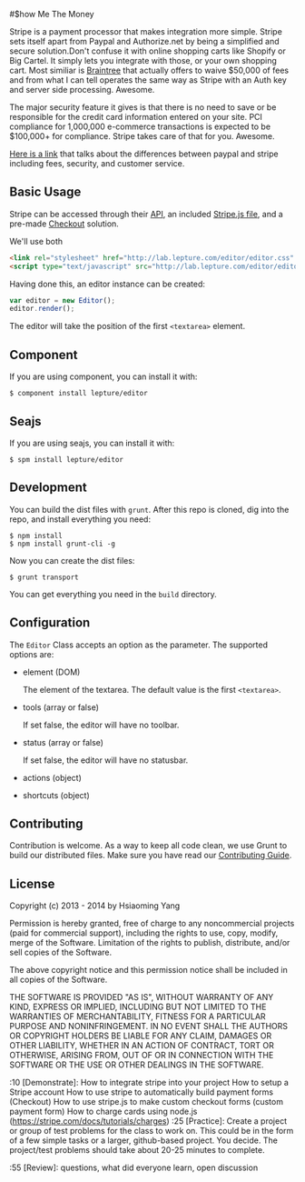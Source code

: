 #$how Me The Money

Stripe is a payment processor that makes integration more simple.  Stripe sets itself apart from Paypal and Authorize.net by being a simplified and secure solution.Don't confuse it with online shopping carts like Shopify or Big Cartel.  It simply lets you integrate with those, or your own shopping cart.  Most similiar is [Braintree](https://www.braintreepayments.com/) that actually offers to waive $50,000 of fees and from what I can tell operates the same way as Stripe with an Auth key and server side processing.  Awesome.

The major security feature it gives is that there is no need to save or be responsible for the credit card information entered on your site. PCI compliance for 1,000,000 e-commerce transactions is expected to be $100,000+ for compliance. Stripe takes care of that for you.  Awesome.

[Here is a link](https://memberful.com/blog/stripe-vs-paypal/) that talks about the differences between paypal and stripe including fees, security, and customer service.

## Basic Usage

Stripe can be accessed through their [API](https://stripe.com/docs/api), an included [Stripe.js file](https://stripe.com/docs/stripe.js), and a pre-made [Checkout](https://stripe.com/checkout) solution.

We'll use both

```html
<link rel="stylesheet" href="http://lab.lepture.com/editor/editor.css" />
<script type="text/javascript" src="http://lab.lepture.com/editor/editor.js"></script>
```

Having done this, an editor instance can be created:

```js
var editor = new Editor();
editor.render();
```

The editor will take the position of the first `<textarea>` element. 

## Component

If you are using component, you can install it with:

    $ component install lepture/editor


## Seajs

If you are using seajs, you can install it with:

```
$ spm install lepture/editor
```

## Development

You can build the dist files with `grunt`. After this repo is cloned, dig into the repo, and install everything you need:

```
$ npm install
$ npm install grunt-cli -g
```

Now you can create the dist files:

```
$ grunt transport
```

You can get everything you need in the `build` directory.


## Configuration

The `Editor` Class accepts an option as the parameter. The supported options are:

* element (DOM)

  The element of the textarea. The default value is the first `<textarea>`.

* tools (array or false)

  If set false, the editor will have no toolbar.

* status (array or false)

  If set false, the editor will have no statusbar.

* actions (object)

* shortcuts (object)


## Contributing

Contribution is welcome. As a way to keep all code clean, we use Grunt to build our distributed files. Make sure you have read our [Contributing Guide](./CONTRIBUTING.md).

## License

Copyright (c) 2013 - 2014 by Hsiaoming Yang

Permission is hereby granted, free of charge to any noncommercial projects (paid for commercial support), including the rights to use, copy, modify, merge of the Software. Limitation of the rights to publish, distribute, and/or sell copies of the Software.

The above copyright notice and this permission notice shall be included in all copies of the Software.

THE SOFTWARE IS PROVIDED "AS IS", WITHOUT WARRANTY OF ANY KIND, EXPRESS OR IMPLIED, INCLUDING BUT NOT LIMITED TO THE WARRANTIES OF MERCHANTABILITY, FITNESS FOR A PARTICULAR PURPOSE AND NONINFRINGEMENT. IN NO EVENT SHALL THE AUTHORS OR COPYRIGHT HOLDERS BE LIABLE FOR ANY CLAIM, DAMAGES OR OTHER LIABILITY, WHETHER IN AN ACTION OF CONTRACT, TORT OR OTHERWISE, ARISING FROM, OUT OF OR IN CONNECTION WITH THE SOFTWARE OR THE USE OR OTHER DEALINGS IN THE SOFTWARE.

:10 [Demonstrate]: How to integrate stripe into your project
How to setup a Stripe account
How to use stripe to automatically build payment forms (Checkout)
How to use stripe.js to make custom checkout forms (custom payment form)
How to charge cards using node.js (https://stripe.com/docs/tutorials/charges)
:25 [Practice]: Create a project or group of test problems for the class to work on. This could be in the form of a few simple tasks or a larger, github-based project. You decide. The project/test problems should take about 20-25 minutes to complete.

:55 [Review]: questions, what did everyone learn, open discussion

